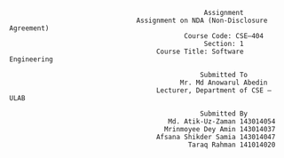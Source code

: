                                                      Assignment
                                    Assignment on NDA (Non-Disclosure Agreement)
                                                Course Code: CSE–404
                                                     Section: 1
                                         Course Title: Software Engineering
                                                   
                                                    Submitted To
                                               Mr. Md Anowarul Abedin
                                         Lecturer, Department of CSE – ULAB

                                                    Submitted By
                                            Md. Atik-Uz-Zaman 143014054
                                           Mrinmoyee Dey Amin 143014037
                                         Afsana Shikder Samia 143014047
                                                 Taraq Rahman 141014020
